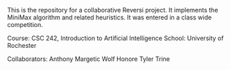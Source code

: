 This is the repository for a collaborative Reversi project. It implements the MiniMax algorithm and related heuristics. It was entered in a class wide competition.

Course: CSC 242, Introduction to Artificial Intelligence
School: University of Rochester

Collaborators:
Anthony Margetic
Wolf Honore
Tyler Trine